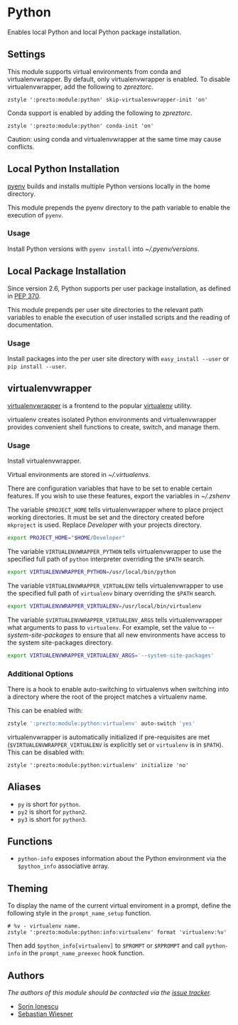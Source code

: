 Python
======

Enables local Python and local Python package installation.

Settings
--------

This module supports virtual environments from conda and virtualenvwrapper. By default, only virtualenvwrapper is enabled. To disable virtualenvwrapper, add the following to *zpreztorc*.

    zstyle ':prezto:module:python' skip-virtualenvwrapper-init 'on'

Conda support is enabled by adding the following to *zpreztorc*.

    zstyle ':prezto:module:python' conda-init 'on'

Caution: using conda and virtualenvwrapper at the same time may cause conflicts.

Local Python Installation
-------------------------

[pyenv][4] builds and installs multiple Python versions locally in the home
directory.

This module prepends the pyenv directory to the path variable to enable the
execution of `pyenv`.

### Usage

Install Python versions with `pyenv install` into *~/.pyenv/versions*.

Local Package Installation
--------------------------

Since version 2.6, Python supports per user package installation, as defined in
[PEP 370][1].

This module prepends per user site directories to the relevant path variables
to enable the execution of user installed scripts and the reading of
documentation.

### Usage

Install packages into the per user site directory with `easy_install --user` or
`pip install --user`.

virtualenvwrapper
-----------------

[virtualenvwrapper][2] is a frontend to the popular [virtualenv][3] utility.

virtualenv creates isolated Python environments and virtualenvwrapper provides
convenient shell functions to create, switch, and manage them.

### Usage

Install virtualenvwrapper.

Virtual environments are stored in *~/.virtualenvs*.

There are configuration variables that have to be set to enable certain features.
If you wish to use these features, export the variables in *~/.zshenv*

The variable `$PROJECT_HOME` tells virtualenvwrapper where to place project
working directories. It must be set and the directory created before `mkproject`
is used. Replace *Developer* with your projects directory.

```sh
export PROJECT_HOME="$HOME/Developer"
```

The variable `VIRTUALENVWRAPPER_PYTHON` tells virtualenvwrapper to use the
specified full path of `python` interpreter overriding the `$PATH` search.

```sh
export VIRTUALENVWRAPPER_PYTHON=/usr/local/bin/python
```

The variable `VIRTUALENVWRAPPER_VIRTUALENV` tells virtualenvwrapper to use the
specified full path of `virtualenv` binary overriding the `$PATH` search.

```sh
export VIRTUALENVWRAPPER_VIRTUALENV=/usr/local/bin/virtualenv
```

The variable `$VIRTUALENVWRAPPER_VIRTUALENV_ARGS` tells virtualenvwrapper what
arguments to pass to `virtualenv`. For example, set the value to
*--system-site-packages* to ensure that all new environments have access to the
system site-packages directory.

```sh
export VIRTUALENVWRAPPER_VIRTUALENV_ARGS='--system-site-packages'
```

### Additional Options

There is a hook to enable auto-switching to virtualenvs when switching into a
directory where the root of the project matches a virtualenv name.

This can be enabled with:

```sh
zstyle ':prezto:module:python:virtualenv' auto-switch 'yes'
```

virtualenvwrapper is automatically initialized if pre-requisites are met
(`$VIRTUALENVWRAPPER_VIRTUALENV` is explicitly set or `virtualenv` is in
`$PATH`). This can be disabled with:

```
zstyle ':prezto:module:python:virtualenv' initialize 'no'
```

Aliases
-------

  - `py` is short for `python`.
  - `py2` is short for `python2`.
  - `py3` is short for `python3`.

Functions
---------

  - `python-info` exposes information about the Python environment via the
    `$python_info` associative array.

Theming
-------

To display the name of the current virtual enviroment in a prompt, define the
following style in the `prompt_name_setup` function.

    # %v - virtualenv name.
    zstyle ':prezto:module:python:info:virtualenv' format 'virtualenv:%v'

Then add `$python_info[virtualenv]` to `$PROMPT` or `$RPROMPT` and call
`python-info` in the `prompt_name_preexec` hook function.

Authors
-------

*The authors of this module should be contacted via the [issue tracker][5].*

  - [Sorin Ionescu](https://github.com/sorin-ionescu)
  - [Sebastian Wiesner](https://github.com/lunaryorn)

[1]: http://www.python.org/dev/peps/pep-0370/
[2]: http://www.doughellmann.com/projects/virtualenvwrapper/
[3]: http://pypi.python.org/pypi/virtualenv
[4]: https://github.com/yyuu/pyenv
[5]: https://github.com/sorin-ionescu/prezto/issues
